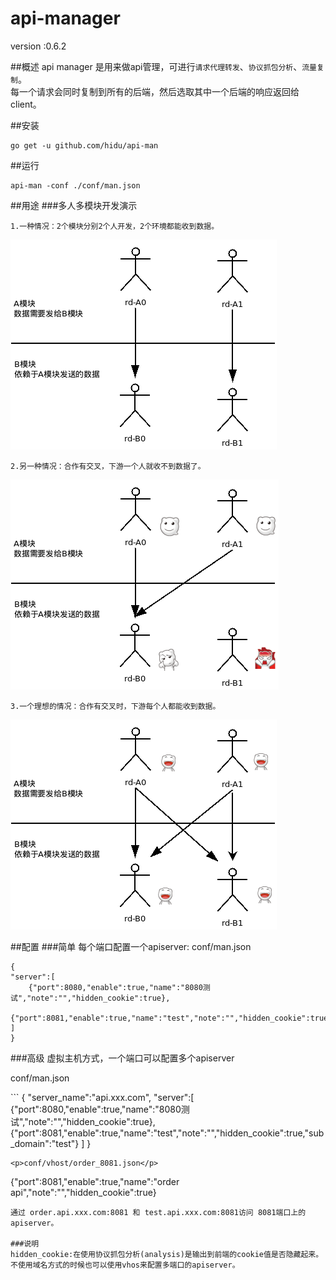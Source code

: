 # api-manager

version :0.6.2

##概述
api manager 是用来做api管理，可进行`请求代理转发`、`协议抓包分析`、`流量复制`。  
每一个请求会同时复制到所有的后端，然后选取其中一个后端的响应返回给client。  

##安装

```
go get -u github.com/hidu/api-man
```

##运行
```
api-man -conf ./conf/man.json
```

##用途
###多人多模块开发演示
<p><code>1.一种情况：2个模块分别2个人开发，2个环境都能收到数据。</code></p>
<p><img src="/res/img/useage_0.png"></p>
<p><code>2.另一种情况：合作有交叉，下游一个人就收不到数据了。</code></p>
<p><img src="/res/img/useage_1.png"></p>
<p><code>3.一个理想的情况：合作有交叉时，下游每个人都能收到数据。</code></p>
<p><img src="/res/img/useage_2.png"></p>

##配置
###简单
每个端口配置一个apiserver:
conf/man.json
```
{
"server":[
    {"port":8080,"enable":true,"name":"8080测试","note":"","hidden_cookie":true},
    {"port":8081,"enable":true,"name":"test","note":"","hidden_cookie":true}
]
}

```

###高级
虚拟主机方式，一个端口可以配置多个apiserver
<p>conf/man.json</p>
```
{
"server_name":"api.xxx.com",
"server":[
    {"port":8080,"enable":true,"name":"8080测试","note":"","hidden_cookie":true},
    {"port":8081,"enable":true,"name":"test","note":"","hidden_cookie":true,"sub_domain":"test"}
]
}

```
<p>conf/vhost/order_8081.json</p>
```
{"port":8081,"enable":true,"name":"order api","note":"","hidden_cookie":true}
```
通过 order.api.xxx.com:8081 和 test.api.xxx.com:8081访问 8081端口上的apiserver。

###说明
hidden_cookie:在使用协议抓包分析(analysis)是输出到前端的cookie值是否隐藏起来。  
不使用域名方式的时候也可以使用vhos来配置多端口的apiserver。
